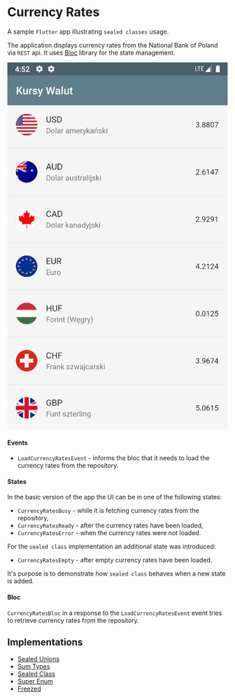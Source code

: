 # Currency Rates

A sample `Flutter` app illustrating `sealed classes` usage.

The application displays currency rates from the National Bank of Poland via `REST` api. It uses [Bloc](https://github.com/felangel/bloc/) library for the state management.

![Currency Rates](/screenshots/currency-rates.png "Currency Rates")

#### Events

- `LoadCurrencyRatesEvent` - informs the bloc that it needs to load the currency rates from the repository.

#### States

In the basic version of the app the UI can be in one of the following states:

- `CurrencyRatesBusy` - while it is fetching currency rates from the repository,
- `CurrencyRatesReady` - after the currency rates have been loaded,
- `CurrencyRatesError` - when the currency rates were not loaded.

For the `sealed class` implementation an additional state was introduced: 

- `CurrencyRatesEmpty` - after empty currency rates have been loaded.

It's purpose is to demonstrate how `sealed class` behaves when a new state is added.

#### Bloc

`CurrencyRatesBloc` in a response to the `LoadCurrencyRatesEvent` event tries to retrieve currency rates from the repository.

## Implementations

- [Sealed Unions](https://github.com/klisiewicz/currency-rates/sealed-unions/README.md)
- [Sum Types](https://github.com/klisiewicz/currency-rates/sum-types/README.md)
- [Sealed Class](https://github.com/klisiewicz/currency-rates/sealed-class/README.md)
- [Super Enum](https://github.com/klisiewicz/currency-rates/super-enum/README.md)
- [Freezed](https://github.com/klisiewicz/currency-rates/freezed/README.md)
